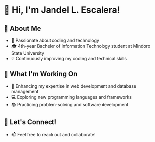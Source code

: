 # 👋 Hi, I'm Jandel L. Escalera!  

## 👀 About Me  
- 🎯 Passionate about coding and technology  
- 🎓 4th-year Bachelor of Information Technology student at Mindoro State University  
- 💡 Continuously improving my coding and technical skills  

## 🚀 What I'm Working On  
- 🔧 Enhancing my expertise in web development and database management  
- 💻 Exploring new programming languages and frameworks  
- 📚 Practicing problem-solving and software development  

## 💞️ Let's Connect!  
- 📫 Feel free to reach out and collaborate!  

